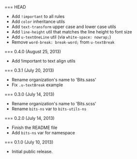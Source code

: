 === HEAD

* Add `!important` to all rules
* Add `color` inheritance utils
* Add `text-transform` upper case and lower case utils
* Add `line-height` util that matches the line height to font size
* Add `u-textOneLine` util (via `white-space: nowrap;`)
* Remove `word-break: break-word;` from `u-textBreak`

=== 0.4.0 (August 25, 2013)

* Add !important to text align utils

=== 0.3.1 (July 20, 2013)

* Rename organization's name to 'Bits.sass'
* Fix `.u-textBreak` example

=== 0.3.0 (July 14, 2013)

* Rename organization's name to 'Bits.scss'
* Rename `bits-ns` var to `bits-utils-ns`

=== 0.2.0 (July 14, 2013)

* Finish the README file
* Add `bits-ns` var for namespace

=== 0.1.0 (July 10, 2013)

* Initial public release.